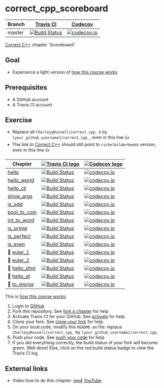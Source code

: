 # correct_cpp_scoreboard

Branch|[Travis CI](https://travis-ci.org)|[Codecov](https://www.codecov.io)
---|---|---
master|[![Build Status](https://travis-ci.org/CharleyyRussell/correct_cpp_scoreboard.svg?branch=master)](https://travis-ci.org/CharleyyRussell/correct_cpp_scoreboard)|[![codecov.io](https://codecov.io/github/CharleyyRussell/correct_cpp_scoreboard/coverage.svg?branch=master)](https://codecov.io/github/CharleyyRussell/correct_cpp_scoreboard/branch/master)

[Correct C++](https://github.com/CharleyyRussell/correct_cpp) chapter 'Scoreboard'.

## Goal

 * Experience a light version of [how this course works](https://github.com/CharleyyRussell/correct_cpp/blob/master/doc/how_this_course_works.md)

## Prerequisites

 * A GitHub account
 * A Travis CI account

## Exercise

 * Replace all `CharleyyRussell/correct_cpp_` s by `[your_github_username]/correct_cpp_`, even in this line :+1:
 * The link to [Correct C++](https://github.com/CharleyyRussell/correct_cpp) should still point to `richelbilderbeek`s version, even in this line :+1:

Chapter|[![Travis CI logo](TravisCI.png)](https://travis-ci.org)|[![Codecov logo](Codecov.png)](https://www.codecov.io)
---|---|---
[hello](https://github.com/CharleyyRussell/correct_cpp_hello)|[![Build Status](https://travis-ci.org/CharleyyRussell/correct_cpp_hello.svg?branch=master)](https://travis-ci.org/CharleyyRussell/correct_cpp_hello) | [![codecov.io](https://codecov.io/github/CharleyyRussell/correct_cpp_hello/coverage.svg?branch=master)](https://codecov.io/github/CharleyyRussell/correct_cpp_hello?branch=master)
[hello_world](https://github.com/CharleyyRussell/correct_cpp_hello_world)|[![Build Status](https://travis-ci.org/CharleyyRussell/correct_cpp_hello_world.svg?branch=master)](https://travis-ci.org/CharleyyRussell/correct_cpp_hello_world) | [![codecov.io](https://codecov.io/github/CharleyyRussell/correct_cpp_hello_world/coverage.svg?branch=master)](https://codecov.io/github/CharleyyRussell/correct_cpp_hello_world?branch=master)
[hello_cli](https://github.com/CharleyyRussell/correct_cpp_hello_cli)|[![Build Status](https://travis-ci.org/CharleyyRussell/correct_cpp_hello_cli.svg?branch=master)](https://travis-ci.org/CharleyyRussell/correct_cpp_hello_cli) | [![codecov.io](https://codecov.io/github/CharleyyRussell/correct_cpp_hello_cli/coverage.svg?branch=master)](https://codecov.io/github/CharleyyRussell/correct_cpp_hello_cli?branch=master)
[show_args](https://github.com/CharleyyRussell/correct_cpp_show_args)|[![Build Status](https://travis-ci.org/CharleyyRussell/correct_cpp_show_args.svg?branch=master)](https://travis-ci.org/CharleyyRussell/correct_cpp_show_args) | [![codecov.io](https://codecov.io/github/CharleyyRussell/correct_cpp_show_args/coverage.svg?branch=master)](https://codecov.io/github/CharleyyRussell/correct_cpp_show_args?branch=master)
[is_odd](https://github.com/CharleyyRussell/correct_cpp_is_odd)|[![Build Status](https://travis-ci.org/CharleyyRussell/correct_cpp_is_odd.svg?branch=master)](https://travis-ci.org/CharleyyRussell/correct_cpp_is_odd) | [![codecov.io](https://codecov.io/github/CharleyyRussell/correct_cpp_is_odd/coverage.svg?branch=master)](https://codecov.io/github/CharleyyRussell/correct_cpp_is_odd?branch=master)
[bool_to_coin](https://github.com/CharleyyRussell/correct_cpp_bool_to_coin)|[![Build Status](https://travis-ci.org/CharleyyRussell/correct_cpp_bool_to_coin.svg?branch=master)](https://travis-ci.org/CharleyyRussell/correct_cpp_bool_to_coin) | [![codecov.io](https://codecov.io/github/CharleyyRussell/correct_cpp_bool_to_coin/coverage.svg?branch=master)](https://codecov.io/github/CharleyyRussell/correct_cpp_bool_to_coin?branch=master)
[int_to_word](https://github.com/CharleyyRussell/correct_cpp_int_to_word)|[![Build Status](https://travis-ci.org/CharleyyRussell/correct_cpp_int_to_word.svg?branch=master)](https://travis-ci.org/CharleyyRussell/correct_cpp_int_to_word) | [![codecov.io](https://codecov.io/github/CharleyyRussell/correct_cpp_int_to_word/coverage.svg?branch=master)](https://codecov.io/github/CharleyyRussell/correct_cpp_int_to_word?branch=master)
[is_prime](https://github.com/CharleyyRussell/correct_cpp_is_prime)|[![Build Status](https://travis-ci.org/CharleyyRussell/correct_cpp_is_prime.svg?branch=master)](https://travis-ci.org/CharleyyRussell/correct_cpp_is_prime) | [![codecov.io](https://codecov.io/github/CharleyyRussell/correct_cpp_is_prime/coverage.svg?branch=master)](https://codecov.io/github/CharleyyRussell/correct_cpp_is_prime?branch=master)
[is_perfect](https://github.com/CharleyyRussell/correct_cpp_is_perfect)|[![Build Status](https://travis-ci.org/CharleyyRussell/correct_cpp_is_perfect.svg?branch=master)](https://travis-ci.org/CharleyyRussell/correct_cpp_is_perfect) | [![codecov.io](https://codecov.io/github/CharleyyRussell/correct_cpp_is_perfect/coverage.svg?branch=master)](https://codecov.io/github/CharleyyRussell/correct_cpp_is_perfect?branch=master)
[is_even](https://github.com/CharleyyRussell/correct_cpp_is_even)|[![Build Status](https://travis-ci.org/CharleyyRussell/correct_cpp_is_even.svg?branch=master)](https://travis-ci.org/CharleyyRussell/correct_cpp_is_even) | [![codecov.io](https://codecov.io/github/CharleyyRussell/correct_cpp_is_even/coverage.svg?branch=master)](https://codecov.io/github/CharleyyRussell/correct_cpp_is_even?branch=master)
:construction: [euler_1](https://github.com/CharleyyRussell/correct_cpp_euler_1)|[![Build Status](https://travis-ci.org/CharleyyRussell/correct_cpp_euler_1.svg?branch=master)](https://travis-ci.org/CharleyyRussell/correct_cpp_euler_1) | [![codecov.io](https://codecov.io/github/CharleyyRussell/correct_cpp_euler_1/coverage.svg?branch=master)](https://codecov.io/github/CharleyyRussell/correct_cpp_euler_1?branch=master)
:construction: [euler_2](https://github.com/CharleyyRussell/correct_cpp_euler_2)|[![Build Status](https://travis-ci.org/CharleyyRussell/correct_cpp_euler_2.svg?branch=master)](https://travis-ci.org/CharleyyRussell/correct_cpp_euler_2) | [![codecov.io](https://codecov.io/github/CharleyyRussell/correct_cpp_euler_2/coverage.svg?branch=master)](https://codecov.io/github/CharleyyRussell/correct_cpp_euler_2?branch=master)
:construction: [hello_sfml](https://github.com/CharleyyRussell/correct_cpp_hello_sfml)|[![Build Status](https://travis-ci.org/CharleyyRussell/correct_cpp_hello_sfml.svg?branch=master)](https://travis-ci.org/CharleyyRussell/correct_cpp_hello_sfml) | [![codecov.io](https://codecov.io/github/CharleyyRussell/correct_cpp_hello_sfml/coverage.svg?branch=master)](https://codecov.io/github/CharleyyRussell/correct_cpp_hello_sfml?branch=master)
:construction: [hello_qt](https://github.com/CharleyyRussell/correct_cpp_hello_qt)|[![Build Status](https://travis-ci.org/CharleyyRussell/correct_cpp_hello_qt.svg?branch=master)](https://travis-ci.org/CharleyyRussell/correct_cpp_hello_qt) | [![codecov.io](https://codecov.io/github/CharleyyRussell/correct_cpp_hello_qt/coverage.svg?branch=master)](https://codecov.io/github/CharleyyRussell/correct_cpp_hello_qt?branch=master)
:construction: [to_morse](https://github.com/CharleyyRussell/correct_cpp_to_morse)|[![Build Status](https://travis-ci.org/CharleyyRussell/correct_cpp_to_morse.svg?branch=master)](https://travis-ci.org/CharleyyRussell/correct_cpp_to_morse) | [![codecov.io](https://codecov.io/github/CharleyyRussell/correct_cpp_to_morse/coverage.svg?branch=master)](https://codecov.io/github/CharleyyRussell/correct_cpp_to_morse?branch=master)

This is [how this course works](https://github.com/CharleyyRussell/correct_cpp/blob/master/doc/how_this_course_works.md):

  1. Login to [GitHub](https://github.com/)
  2. Fork this repository. See [fork a chapter](https://github.com/CharleyyRussell/correct_cpp/blob/master/doc/fork_a_chapter.md) for help
  3. Activate Travis CI for your GitHub. See [activate](https://github.com/CharleyyRussell/correct_cpp/blob/master/doc/activate.md) for help 
  4. Clone your fork. See [clone your fork](https://github.com/CharleyyRussell/correct_cpp/blob/master/doc/clone_your_fork.md) for help
  5. On your local code, modify this `README.md` file: replace `CharleyyRussell/correct_cpp_` by `[your_github_username]/correct_cpp_`
  6. Push your code. See [push your code](https://github.com/CharleyyRussell/correct_cpp/blob/master/doc/push_your_code.md) for help
  7. If you did everything correctly, the build status of your fork will become green. Well done! Else, click on the red build status badge to view the Travis CI log

## External links

 * Video how to do this chapter: [mp4](http://www.richelbilderbeek.nl/correct_cpp_scoreboard.mp4) [YouTube](https://youtu.be/QABP8qEeM9o)
